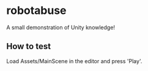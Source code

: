 # robotabuse
A small demonstration of Unity knowledge!

## How to test
Load Assets/MainScene in the editor and press 'Play'.
